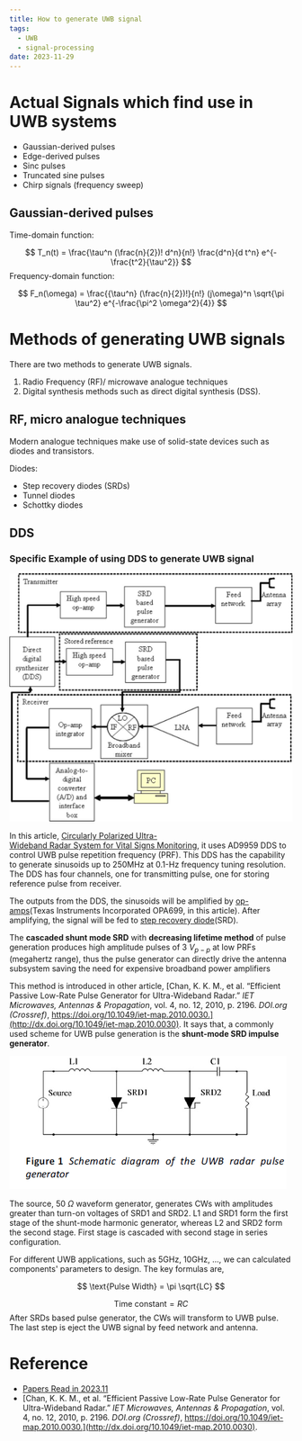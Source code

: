 ```yaml
---
title: How to generate UWB signal
tags:
  - UWB
  - signal-processing
date: 2023-11-29
---
```

# Actual Signals which find use in UWB systems

* Gaussian-derived pulses
* Edge-derived pulses
* Sinc pulses
* Truncated sine pulses
* Chirp signals (frequency sweep)

## Gaussian-derived pulses

Time-domain function:

$$
T_n(t) = \frac{\tau^n (\frac{n}{2})! d^n}{n!} \frac{d^n}{d t^n} e^{-\frac{t^2}{\tau^2}}
$$
Frequency-domain function:


$$
F_n(\omega) = \frac{{\tau^n} (\frac{n}{2})!}{n!} (j\omega)^n \sqrt{\pi \tau^2} e^{-\frac{\pi^2 \omega^2}{4}}
$$


# Methods of generating UWB signals


There are two methods to generate UWB signals. 

1. Radio Frequency (RF)/ microwave analogue techniques
2. Digital synthesis methods such as direct digital synthesis (DSS).


## RF, micro analogue techniques


Modern analogue techniques make use of solid-state devices such as diodes and transistors. 

Diodes:
* Step recovery diodes (SRDs)
* Tunnel diodes
* Schottky diodes

## DDS

### Specific Example of using DDS to generate UWB signal

![](research_career/UWB_about/attachments/Pasted%20image%2020231102151328.png)


In this article, [Circularly Polarized Ultra-Wideband Radar System for Vital Signs Monitoring](https://ieeexplore.ieee.org/document/6491501), it uses AD9959 DDS to control UWB pulse repetition frequency (PRF). This DDS has the capability to generate sinusoids up to 250MHz at 0.1-Hz frequency tuning resolution. The DDS has four channels, one for transmitting pulse, one for storing reference pulse from receiver.

The outputs from the DDS, the sinusoids will be amplified by [op-amps](signal/signal_processing/device_and_components/op_amp.md)(Texas Instruments Incorporated OPA699, in this article). After amplifying, the signal will be fed to [step recovery diode](signal/signal_processing/device_and_components/SRD.md)(SRD). 

The **cascaded shunt mode SRD** with **decreasing lifetime method** of pulse generation produces high amplitude pulses of 3 $V_{p-p}$ at low PRFs (megahertz range), thus the pulse generator can directly drive the antenna subsystem saving the need for expensive broadband power amplifiers

This method is introduced in other article, [Chan, K. K. M., et al. “Efficient Passive Low-Rate Pulse Generator for Ultra-Wideband Radar.” _IET Microwaves, Antennas & Propagation_, vol. 4, no. 12, 2010, p. 2196. _DOI.org (Crossref)_, https://doi.org/10.1049/iet-map.2010.0030.](http://dx.doi.org/10.1049/iet-map.2010.0030). It says that, a commonly used scheme for UWB pulse generation is the **shunt-mode SRD impulse generator**.


![](research_career/UWB_about/attachments/Pasted%20image%2020231102164316.png)


The source, 50 $\Omega$ waveform generator, generates CWs with amplitudes greater than turn-on voltages of SRD1 and SRD2. L1 and SRD1 form the first stage of the shunt-mode harmonic generator, whereas L2 and SRD2 form the second stage. First stage is cascaded with second stage in series configuration.

For different UWB applications, such as 5GHz, 10GHz, ..., we can calculated components' parameters to design. The key formulas are,

$$
\text{Pulse Width} = \pi \sqrt{LC}
$$

$$
\text{Time constant} = RC
$$
After SRDs based pulse generator, the CWs will transform to UWB pulse. The last step is eject the UWB signal by feed network and antenna.

# Reference

* [Papers Read in 2023.11](research_career/papers_read/papers_2023_11.md)
* [Chan, K. K. M., et al. “Efficient Passive Low-Rate Pulse Generator for Ultra-Wideband Radar.” _IET Microwaves, Antennas & Propagation_, vol. 4, no. 12, 2010, p. 2196. _DOI.org (Crossref)_, https://doi.org/10.1049/iet-map.2010.0030.](http://dx.doi.org/10.1049/iet-map.2010.0030).